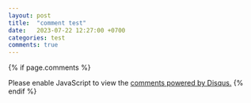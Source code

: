 ```yaml
---
layout: post
title:  "comment test"
date:   2023-07-22 12:27:00 +0700
categories: test
comments: true
---
```


{% if page.comments %}
<div id="disqus_thread"></div>
<script>
    var disqus_config = function () {
    this.page.url = "https://achia70.github.io/test/2023/07/22/comment-test.html";  // Replace PAGE_URL with your page's canonical URL variable
    this.page.identifier = "2023-07-22-comment-test"; // Replace PAGE_IDENTIFIER with your page's unique identifier variable
    };
    (function() { // DON'T EDIT BELOW THIS LINE
    var d = document, s = d.createElement('script');
    s.src = 'https://achia70-github-io.disqus.com/embed.js';
    s.setAttribute('data-timestamp', +new Date());
    (d.head || d.body).appendChild(s);
    })();
</script>
<noscript>Please enable JavaScript to view the <a href="https://disqus.com/?ref_noscript">comments powered by Disqus.</a></noscript>
{% endif %}